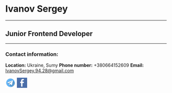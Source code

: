 # Ivanov Sergey
***
## Junior Frontend Developer
***
### Contact information:

**Location:** Ukraine, Sumy
**Phone number:** +380664152609
**Email:** IvanovSergey.94.28@gmail.com

[![Telegram logo](img/telegram.png)](https://t.me/Ivan0vS27 "Link to my telegram page") [![Facebook logo](img/facebook.png)](https://www.facebook.com/profile.php?id=100017419020667 "Link to my facebook page")
